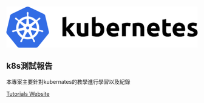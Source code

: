 ![Kubernetes](src/images/kubernetes-horizontal-color.png)

## k8s測試報告
本專案主要針對kubernates的教學進行學習以及紀錄

[Tutorials Website](https://kubernetes.io/docs/tutorials)
